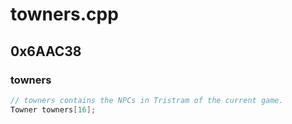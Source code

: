 # towners.cpp

## 0x6AAC38

### towners

```c
// towners contains the NPCs in Tristram of the current game.
Towner towners[16];
```
